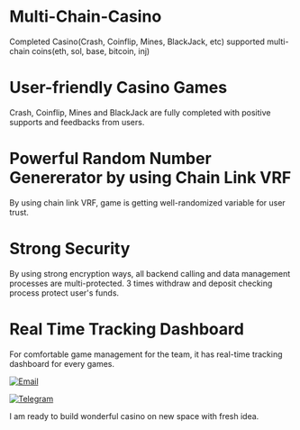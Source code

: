 # Multi-Chain-Casino
Completed Casino(Crash, Coinflip, Mines, BlackJack, etc) supported multi-chain coins(eth, sol, base, bitcoin, inj)

# User-friendly Casino Games
Crash, Coinflip, Mines and BlackJack are fully completed with positive supports and feedbacks from users.

# Powerful Random Number Genererator by using Chain Link VRF
By using chain link VRF, game is getting well-randomized variable for user trust.

# Strong Security
By using strong encryption ways, all backend calling and data management processes are multi-protected. 
3 times withdraw and deposit checking process protect user's funds.

# Real Time Tracking Dashboard
For comfortable game management for the team, it has real-time tracking dashboard for every games.

<p>
  <a href="mailto:dev.blixor@gmail.com" target="_blank">
        <img alt="Email"
        src="https://img.shields.io/badge/Email-00599c?style=for-the-badge&logo=gmail&logoColor=white"/>
    </a>
     
<a href="https://t.me/devblixor" target="_blank"><img alt="Telegram"
        src="https://img.shields.io/badge/Telegram-26A5E4?style=for-the-badge&logo=telegram&logoColor=white"/></a>
</p>

I am ready to build wonderful casino on new space with fresh idea.
